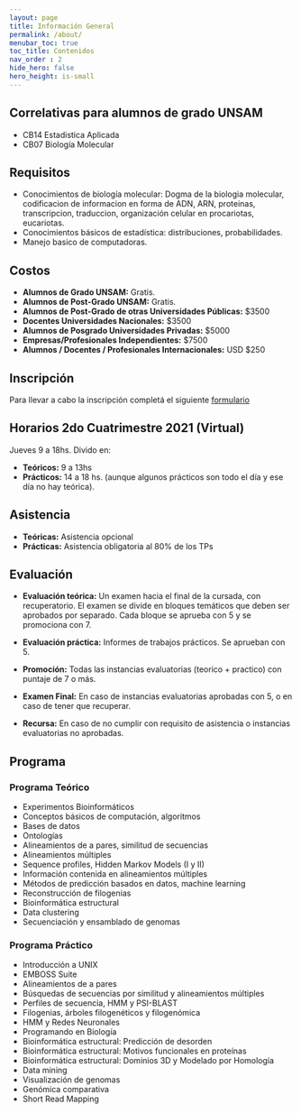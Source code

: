```yaml
---
layout: page
title: Información General
permalink: /about/
menubar_toc: true
toc_title: Contenidos
nav_order : 2
hide_hero: false
hero_height: is-small
---
```


## Correlativas para alumnos de grado UNSAM

* CB14 Estadistica Aplicada
* CB07 Biología Molecular

## Requisitos

* Conocimientos de biología molecular: Dogma de la biologia molecular, codificacion de informacion en forma de ADN, ARN, proteinas, transcripcion, traduccion, organización celular en procariotas, eucariotas.
* Conocimientos básicos de estadística: distribuciones, probabilidades.
* Manejo basico de computadoras. 

## Costos

* **Alumnos de Grado UNSAM:** Gratis.
* **Alumnos de Post-Grado UNSAM:** Gratis.
* **Alumnos de Post-Grado de otras Universidades Públicas:** $3500
* **Docentes Universidades Nacionales:** $3500
* **Alumnos de Posgrado Universidades Privadas:** $5000
* **Empresas/Profesionales Independientes:** $7500
* **Alumnos / Docentes / Profesionales Internacionales:** USD $250

## Inscripción

Para llevar a cabo la inscripción completá el siguiente [formulario](https://forms.gle/tFokYAyYtxZAC8UAA) 

## Horarios 2do Cuatrimestre 2021 (Virtual)

Jueves 9 a 18hs. Divido en:
* **Teóricos:** 9 a 13hs
* **Prácticos:** 14 a 18 hs. (aunque algunos prácticos son todo el día y ese día no hay teórica).

## Asistencia

* **Teóricas:** Asistencia opcional
* **Prácticas:** Asistencia obligatoria al 80% de los TPs

## Evaluación

* **Evaluación teórica:**
Un examen hacia el final de la cursada, con recuperatorio. El examen se divide en bloques temáticos que deben ser aprobados por separado. Cada bloque se aprueba con 5 y se promociona con 7. 

* **Evaluación práctica:**
Informes de trabajos prácticos. Se aprueban con 5.

* **Promoción:** 
Todas las instancias evaluatorias (teorico + practico) con puntaje de 7 o más.
* **Examen Final:** En caso de instancias evaluatorias aprobadas con 5, o en caso de tener que recuperar. 
* **Recursa:** En caso de no cumplir con requisito de asistencia o instancias evaluatorias no aprobadas.

## Programa

### Programa Teórico
* Experimentos Bioinformáticos
* Conceptos básicos de computación, algoritmos
* Bases de datos
* Ontologías
* Alineamientos de a pares, similitud de secuencias
* Alineamientos múltiples
* Sequence profiles, Hidden Markov Models (I y II)
* Información contenida en alineamientos múltiples
* Métodos de predicción basados en datos, machine learning
* Reconstrucción de filogenias
* Bioinformática estructural
* Data clustering
* Secuenciación y ensamblado de genomas

### Programa Práctico
* Introducción a UNIX
* EMBOSS Suite
* Alineamientos de a pares
* Búsquedas de secuencias por similitud y alineamientos múltiples
* Perfiles de secuencia, HMM y PSI-BLAST
* Filogenias, árboles filogenéticos y filogenómica
* HMM y Redes Neuronales
* Programando en Biología
* Bioinformática estructural: Predicción de desorden
* Bioinformática estructural: Motivos funcionales en proteínas
* Bioinformática estructural: Dominios 3D y Modelado por Homología
* Data mining
* Visualización de genomas
* Genómica comparativa
* Short Read Mapping

